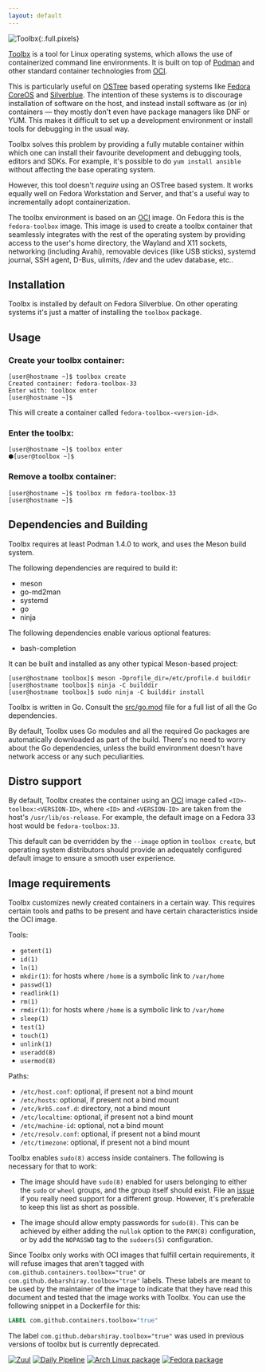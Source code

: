 ```yaml
---
layout: default
---
```


![Toolbx](assets/toolbox.gif){:.full.pixels}

[Toolbx](https://github.com/containers/toolbox) is a tool for Linux operating systems, which allows the use of containerized command line environments. It is built on top of [Podman](https://podman.io/) and other standard container technologies from [OCI](https://opencontainers.org/).

This is particularly useful on [OSTree](https://ostree.readthedocs.io/en/latest/) based operating systems like
[Fedora CoreOS](https://coreos.fedoraproject.org/) and [Silverblue](https://silverblue.fedoraproject.org/). The intention of these systems is to discourage installation of software on the host, and instead install software as (or in) containers — they mostly don't even have package managers like DNF or YUM. This makes it difficult to set up a development environment or install tools for debugging in the usual way.

Toolbx solves this problem by providing a fully mutable container within which one can install their favourite development and debugging tools, editors and SDKs. For example, it's possible to do `yum install ansible` without affecting the base operating system.

However, this tool doesn't *require* using an OSTree based system. It works equally well on Fedora Workstation and Server, and that's a useful way to incrementally adopt containerization.

The toolbx environment is based on an [OCI](https://www.opencontainers.org/) image. On Fedora this is the `fedora-toolbox` image. This image is used to create a toolbx container that seamlessly integrates with the rest of the operating system by providing access to the user's home directory, the Wayland and X11 sockets, networking (including Avahi), removable devices (like USB sticks), systemd journal, SSH agent, D-Bus, ulimits, /dev and the udev database, etc..


## Installation

Toolbx is installed by default on Fedora Silverblue. On other operating systems it's just a matter of installing the `toolbox` package.

## Usage

### Create your toolbx container:
```console
[user@hostname ~]$ toolbox create
Created container: fedora-toolbox-33
Enter with: toolbox enter
[user@hostname ~]$
```
This will create a container called `fedora-toolbox-<version-id>`.

### Enter the toolbx:
```console
[user@hostname ~]$ toolbox enter
⬢[user@toolbox ~]$
```

### Remove a toolbx container:
```console
[user@hostname ~]$ toolbox rm fedora-toolbox-33
[user@hostname ~]$
```

## Dependencies and Building

Toolbx requires at least Podman 1.4.0 to work, and uses the Meson build system.

The following dependencies are required to build it:

- meson
- go-md2man
- systemd
- go
- ninja

The following dependencies enable various optional features:

- bash-completion

It can be built and installed as any other typical Meson-based project:

```console
[user@hostname toolbox]$ meson -Dprofile_dir=/etc/profile.d builddir
[user@hostname toolbox]$ ninja -C builddir
[user@hostname toolbox]$ sudo ninja -C builddir install
```

Toolbx is written in Go. Consult the [src/go.mod](https://github.com/containers/toolbox/blob/main/src/go.mod) file for a full list of all the Go dependencies.

By default, Toolbx uses Go modules and all the required Go packages are automatically downloaded as part of the build. There's no need to worry about the Go dependencies, unless the build environment doesn't have network access or any such peculiarities.

## Distro support

By default, Toolbx creates the container using an [OCI](https://www.opencontainers.org/) image called `<ID>-toolbox:<VERSION-ID>`, where `<ID>` and `<VERSION-ID>` are taken from the host's `/usr/lib/os-release`. For example, the default image on a Fedora 33 host would be `fedora-toolbox:33`.

This default can be overridden by the `--image` option in `toolbox create`, but operating system distributors should provide an adequately configured default image to ensure a smooth user experience.

## Image requirements

Toolbx customizes newly created containers in a certain way. This requires certain tools and paths to be present and have certain characteristics inside the OCI image.

Tools:
* `getent(1)`
* `id(1)`
* `ln(1)`
* `mkdir(1)`: for hosts where `/home` is a symbolic link to `/var/home`
* `passwd(1)`
* `readlink(1)`
* `rm(1)`
* `rmdir(1)`: for hosts where `/home` is a symbolic link to `/var/home`
* `sleep(1)`
* `test(1)`
* `touch(1)`
* `unlink(1)`
* `useradd(8)`
* `usermod(8)`

Paths:
* `/etc/host.conf`: optional, if present not a bind mount
* `/etc/hosts`: optional, if present not a bind mount
* `/etc/krb5.conf.d`: directory, not a bind mount
* `/etc/localtime`: optional, if present not a bind mount
* `/etc/machine-id`: optional, not a bind mount
* `/etc/resolv.conf`: optional, if present not a bind mount
* `/etc/timezone`: optional, if present not a bind mount

Toolbx enables `sudo(8)` access inside containers. The following is necessary for that to work:

* The image should have `sudo(8)` enabled for users belonging to either the   `sudo` or `wheel` groups, and the group itself should exist. File an [issue](https://github.com/containers/toolbox/issues/new) if you really need support for a different group. However, it's preferable to keep this list as short as possible.

* The image should allow empty passwords for `sudo(8)`. This can be achieved by either adding the `nullok` option to the `PAM(8)` configuration, or by add the `NOPASSWD` tag to the `sudoers(5)` configuration.

Since Toolbx only works with OCI images that fulfill certain requirements, it will refuse images that aren't tagged with `com.github.containers.toolbox="true"` or `com.github.debarshiray.toolbox="true"` labels. These labels are meant to be used by the maintainer of the image to indicate that they have read this document and tested that the image works with Toolbx. You can use the following snippet in a Dockerfile for this: 

```Dockerfile
LABEL com.github.containers.toolbox="true"
```

The label `com.github.debarshiray.toolbox="true"` was used in previous versions of toolbx but is currently deprecated.

[![Zuul](https://zuul-ci.org/gated.svg)](https://softwarefactory-project.io/zuul/t/local/builds?project=containers/toolbox) [![Daily Pipeline](https://softwarefactory-project.io/zuul/api/tenant/local/badge?project=containers/toolbox&pipeline=periodic)](https://softwarefactory-project.io/zuul/t/local/builds?project=containers%2Ftoolbox&pipeline=periodic) [![Arch Linux package](https://img.shields.io/archlinux/v/community/x86_64/toolbox)](https://www.archlinux.org/packages/community/x86_64/toolbox/) [![Fedora package](https://img.shields.io/fedora/v/toolbox/rawhide)](https://src.fedoraproject.org/rpms/toolbox/)
